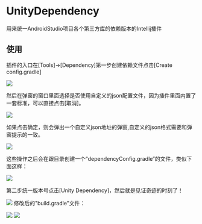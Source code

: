 # UnityDependency
用来统一AndroidStudio项目各个第三方库的依赖版本的Intellij插件


## 使用
插件的入口在[Tools]->[Dependency]第一步创建依赖文件点击[Create config.gradle]

![](https://qqadapt.qpic.cn/txdocpic/0/6b90dd8010befd0e361bd1a5bc10a68e/0)

然后在弹窗的窗口里面选择是否使用自定义的json配置文件，因为插件里面内置了一套标准，可以直接点击[取消]。

![](https://qqadapt.qpic.cn/txdocpic/0/26c25a90cc2f53c7ffde4ad47e6263b6/0)

如果点击确定，则会弹出一个自定义json地址的弹窗,自定义的json格式需要和弹窗提示的一致。

![](https://qqadapt.qpic.cn/txdocpic/0/bf8da6183e8abc2e2009f1fb07f03a3b/0)

这些操作之后会在跟目录创建一个“dependencyConfig.gradle”的文件，类似下面这样：

![](https://qqadapt.qpic.cn/txdocpic/0/e3b8ee4ffea03bb41d1a9c1b15a542df/0)

第二步统一版本号点击[Unity Dependency]，然后就是见证奇迹的时刻了！

![](https://qqadapt.qpic.cn/txdocpic/0/25a73eb86c6dc981f1c635fe52c9b9a4/0)
修改后的"build.gradle"文件：              

![](https://qqadapt.qpic.cn/txdocpic/0/d7f61c34dbd8994c10dea04f8494a193/0)
![](https://qqadapt.qpic.cn/txdocpic/0/7dbae89e78065b55a0ff5012a080c497/0)
            
